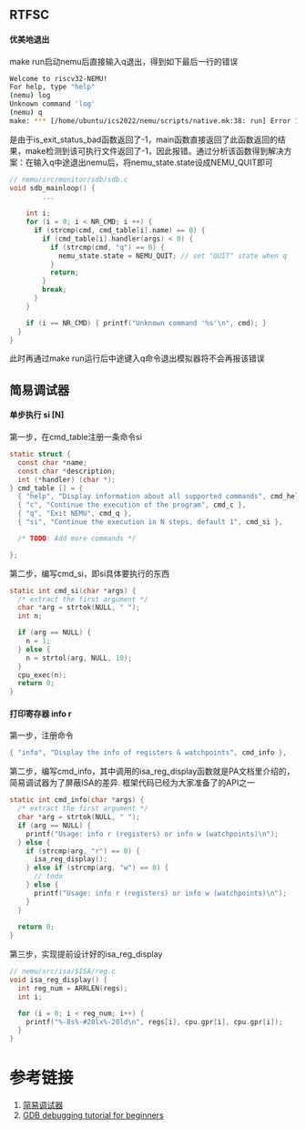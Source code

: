## RTFSC
#### 优美地退出
 make run启动nemu后直接输入q退出，得到如下最后一行的错误
```bash
Welcome to riscv32-NEMU!
For help, type "help"
(nemu) log
Unknown command 'log'
(nemu) q
make: *** [/home/ubuntu/ics2022/nemu/scripts/native.mk:38: run] Error 1
```
是由于is_exit_status_bad函数返回了-1，main函数直接返回了此函数返回的结果，make检测到该可执行文件返回了-1，因此报错。通过分析该函数得到解决方案：在输入q中途退出nemu后，将nemu_state.state设成NEMU_QUIT即可
```c
// nemu/src/monitor/sdb/sdb.c
void sdb_mainloop() {
		...
      
    int i;
    for (i = 0; i < NR_CMD; i ++) {
      if (strcmp(cmd, cmd_table[i].name) == 0) {
        if (cmd_table[i].handler(args) < 0) { 
          if (strcmp(cmd, "q") == 0) {
            nemu_state.state = NEMU_QUIT; // set "QUIT" state when q
          }
          return;
        }
        break;
      }
    }

    if (i == NR_CMD) { printf("Unknown command '%s'\n", cmd); }
  }
}
```
此时再通过make run运行后中途键入q命令退出模拟器将不会再报该错误
## 简易调试器
#### 单步执行 si [N]
第一步，在cmd_table注册一条命令si
```c
static struct {
  const char *name;
  const char *description;
  int (*handler) (char *);
} cmd_table [] = {
  { "help", "Display information about all supported commands", cmd_help },
  { "c", "Continue the execution of the program", cmd_c },
  { "q", "Exit NEMU", cmd_q },
  { "si", "Continue the execution in N steps, default 1", cmd_si },

  /* TODO: Add more commands */

};
```
第二步，编写cmd_si，即si具体要执行的东西
```c
static int cmd_si(char *args) {
  /* extract the first argument */
  char *arg = strtok(NULL, " ");
  int n;

  if (arg == NULL) {
    n = 1;
  } else {
    n = strtol(arg, NULL, 10);
  }
  cpu_exec(n);
  return 0;
}
```
#### 打印寄存器 info r
第一步，注册命令
```c
{ "info", "Display the info of registers & watchpoints", cmd_info },
```
第二步，编写cmd_info，其中调用的isa_reg_display函数就是PA文档里介绍的，简易调试器为了屏蔽ISA的差异. 框架代码已经为大家准备了的API之一
```c
static int cmd_info(char *args) {
  /* extract the first argument */
  char *arg = strtok(NULL, " ");
  if (arg == NULL) {
    printf("Usage: info r (registers) or info w (watchpoints)\n");
  } else {
    if (strcmp(arg, "r") == 0) {
      isa_reg_display();
    } else if (strcmp(arg, "w") == 0) {
      // todo
    } else {
      printf("Usage: info r (registers) or info w (watchpoints)\n");
    }
  }
  
  return 0;
}
```
第三步，实现提前设计好的isa_reg_display
```c
// nemu/src/isa/$ISA/reg.c
void isa_reg_display() {
  int reg_num = ARRLEN(regs);
  int i;

  for (i = 0; i < reg_num; i++) {
    printf("%-8s%-#20lx%-20ld\n", regs[i], cpu.gpr[i], cpu.gpr[i]);
  }
}
```



  
# 参考链接
1. [简易调试器]([https://ysyx.oscc.cc/docs/ics-pa/1.3.html](https://www.cnblogs.com/nosae/p/17045249.html#%E6%89%93%E5%8D%B0%E5%AF%84%E5%AD%98%E5%99%A8-info-r))
2. [GDB debugging tutorial for beginners](https://linuxconfig.org/gdb-debugging-tutorial-for-beginners)
